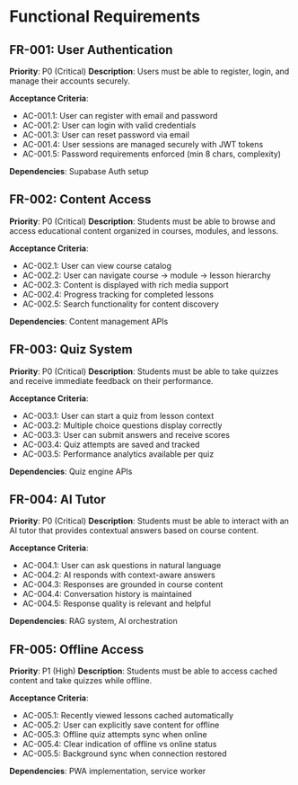 # Functional Requirements

## FR-001: User Authentication

**Priority**: P0 (Critical)
**Description**: Users must be able to register, login, and manage their accounts securely.

**Acceptance Criteria**:

- AC-001.1: User can register with email and password
- AC-001.2: User can login with valid credentials
- AC-001.3: User can reset password via email
- AC-001.4: User sessions are managed securely with JWT tokens
- AC-001.5: Password requirements enforced (min 8 chars, complexity)

**Dependencies**: Supabase Auth setup

## FR-002: Content Access

**Priority**: P0 (Critical)
**Description**: Students must be able to browse and access educational content organized in courses, modules, and lessons.

**Acceptance Criteria**:

- AC-002.1: User can view course catalog
- AC-002.2: User can navigate course → module → lesson hierarchy
- AC-002.3: Content is displayed with rich media support
- AC-002.4: Progress tracking for completed lessons
- AC-002.5: Search functionality for content discovery

**Dependencies**: Content management APIs

## FR-003: Quiz System

**Priority**: P0 (Critical)
**Description**: Students must be able to take quizzes and receive immediate feedback on their performance.

**Acceptance Criteria**:

- AC-003.1: User can start a quiz from lesson context
- AC-003.2: Multiple choice questions display correctly
- AC-003.3: User can submit answers and receive scores
- AC-003.4: Quiz attempts are saved and tracked
- AC-003.5: Performance analytics available per quiz

**Dependencies**: Quiz engine APIs

## FR-004: AI Tutor

**Priority**: P0 (Critical)
**Description**: Students must be able to interact with an AI tutor that provides contextual answers based on course content.

**Acceptance Criteria**:

- AC-004.1: User can ask questions in natural language
- AC-004.2: AI responds with context-aware answers
- AC-004.3: Responses are grounded in course content
- AC-004.4: Conversation history is maintained
- AC-004.5: Response quality is relevant and helpful

**Dependencies**: RAG system, AI orchestration

## FR-005: Offline Access

**Priority**: P1 (High)
**Description**: Students must be able to access cached content and take quizzes while offline.

**Acceptance Criteria**:

- AC-005.1: Recently viewed lessons cached automatically
- AC-005.2: User can explicitly save content for offline
- AC-005.3: Offline quiz attempts sync when online
- AC-005.4: Clear indication of offline vs online status
- AC-005.5: Background sync when connection restored

**Dependencies**: PWA implementation, service worker
